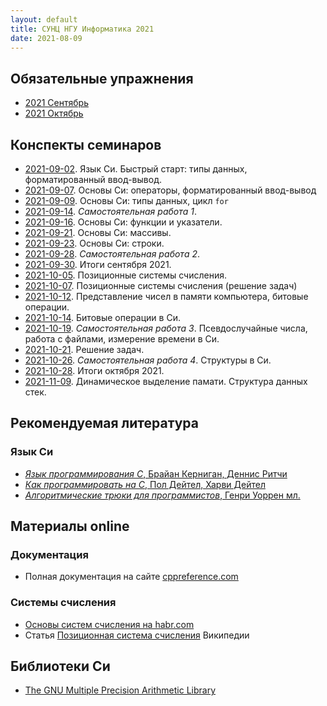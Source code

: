 ```yaml
---
layout: default
title: СУНЦ НГУ Информатика 2021
date: 2021-08-09
---
```


## Обязательные упражнения

* [2021 Сентябрь](monthly-assignment/2021-09.md)
* [2021 Октябрь](monthly-assignment/2021-10.md)

## Конспекты семинаров

* [2021-09-02](seminars/2021-09-02/synopsis.md). Язык Си. Быстрый старт: типы данных, форматированный ввод-вывод.
* [2021-09-07](seminars/2021-09-07/synopsis.md). Основы Си: операторы, форматированный ввод-вывод
* [2021-09-09](seminars/2021-09-09/synopsis.md). Основы Си: типы данных, цикл `for`
* [2021-09-14](seminars/2021-09-14/synopsis.md). *Самостоятельная работа 1*.
* [2021-09-16](seminars/2021-09-16/synopsis.md). Основы Си: функции и указатели.
* [2021-09-21](seminars/2021-09-21/synopsis.md). Основы Си: массивы.
* [2021-09-23](seminars/2021-09-23/synopsis.md). Основы Си: строки.
* [2021-09-28](seminars/2021-09-28/synopsis.md). *Самостоятельная работа 2*.
* [2021-09-30](seminars/2021-09-30/synopsis.md). Итоги сентября 2021.
* [2021-10-05](seminars/2021-10-05/synopsis.md). Позиционные системы счисления.
* [2021-10-07](seminars/2021-10-07/synopsis.md). Позиционные системы счисления (решение задач)
* [2021-10-12](seminars/2021-10-12/synopsis.md). Представление чисел в памяти компьютера, битовые операции.
* [2021-10-14](seminars/2021-10-14/synopsis.md). Битовые операции в Си.
* [2021-10-19](seminars/2021-10-19/synopsis.md). *Самостоятельная работа 3*. Псевдослучайные числа, работа с файлами, измерение времени в Си.
* [2021-10-21](seminars/2021-10-21/synopsis.md). Решение задач.
* [2021-10-26](seminars/2021-10-26/synopsis.md). *Самостоятельная работа 4*. Структуры в Си.
* [2021-10-28](seminars/2021-10-28/synopsis.md). Итоги октября 2021.
* [2021-11-09](seminars/2021-11-09/synopsis.md). Динамическое выделение памати. Структура данных стек.

## Рекомендуемая литература

### Язык Си

* [*Язык программирования C*, Брайан Керниган, Деннис Ритчи](https://www.ozon.ru/product/yazyk-programmirovaniya-c-150133610/?gclid=Cj0KCQjw-NaJBhDsARIsAAja6dNAfrW8a8JG2ou2VjSoLr-mj-F1snU95v1XG56Pd4rPuig6JBoOnw4aAnU0EALw_wcB&sh=75HegSMH&utm_campaign=RF_Product_Shopping_Books_super&utm_medium=cpc&utm_source=google)
* [*Как программировать на С*, Пол Дейтел, Харви Дейтел](https://www.ozon.ru/product/algoritmicheskie-tryuki-dlya-programmistov-23968713/?sh=tqvOX1J2)
* [*Алгоритмические трюки для программистов*, Генри Уоррен мл.](https://www.ozon.ru/product/algoritmicheskie-tryuki-dlya-programmistov-23968713/?sh=MX45T21Q)


## Материалы online

### Документация

* Полная документация на сайте [cppreference.com](https://ru.cppreference.com/w/c)

### Системы счисления

* [Основы систем счисления на habr.com](https://habr.com/ru/post/124395/)
* Статья [Позиционная система счисления](https://ru.wikipedia.org/wiki/%D0%9F%D0%BE%D0%B7%D0%B8%D1%86%D0%B8%D0%BE%D0%BD%D0%BD%D0%B0%D1%8F_%D1%81%D0%B8%D1%81%D1%82%D0%B5%D0%BC%D0%B0_%D1%81%D1%87%D0%B8%D1%81%D0%BB%D0%B5%D0%BD%D0%B8%D1%8F) Википедии

## Библиотеки Си

* [The GNU Multiple Precision Arithmetic Library](https://gmplib.org)
